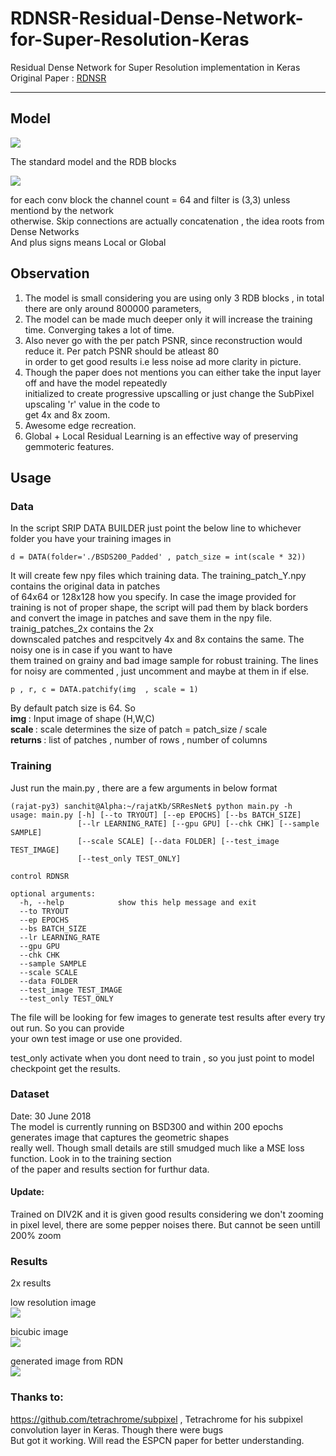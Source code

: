 # RDNSR-Residual-Dense-Network-for-Super-Resolution-Keras
Residual Dense Network for Super Resolution implementation in Keras  
Original Paper : <a href="https://arxiv.org/abs/1802.08797">RDNSR</a>  
<hr>

## Model 

<img src="https://i.imgur.com/N8rGCsf.png">

The standard model and the RDB blocks  

<img src="https://i.imgur.com/CxDOxAQ.png">  

for each conv block the channel count = 64 and filter is (3,3) unless mentiond by the network  
otherwise. Skip connections are actually concatenation , the idea roots from Dense Networks  
And plus signs means Local or Global  

## Observation  

1. The model is small considering you are using only 3 RDB blocks , in total there are only around 800000 parameters,  
2. The model can be made much deeper only it will increase the training time. Converging takes a lot of time.  
3. Also never go with the per patch PSNR, since reconstruction would reduce it. Per patch PSNR should be atleast 80  
in order to get good results i.e less noise ad more clarity in picture.  
4. Though the paper does not mentions you can either take the input layer off and have the model repeatedly  
    initialized to create progressive upscalling or just change the SubPixel upscaling 'r' value in the code to  
    get 4x and 8x zoom.  
5. Awesome edge recreation.  
6. Global + Local Residual Learning is an effective way of preserving gemmoteric features.

## Usage  

### Data  

In the script SRIP DATA BUILDER just point the below line to whichever folder you have your training images in 
```
d = DATA(folder='./BSDS200_Padded' , patch_size = int(scale * 32))
```
It will create few npy files which training data. The training_patch_Y.npy contains the original data in patches  
of 64x64 or 128x128 how you specify. In case the image provided for training is not of proper shape, the script will pad them by black borders and convert the image in patches and save them in the npy file. trainig_patches_2x contains the 2x  
downscaled patches and respcitvely 4x and 8x contains the same. The noisy one is in case if you want to have  
them trained on grainy and bad image sample for robust training. The lines for noisy are commented , just uncomment and maybe at them in if else.  

```
p , r, c = DATA.patchify(img  , scale = 1)
```
By default patch size is 64. So  
<b> img </b>: Input image of shape (H,W,C)  
<b> scale </b>: scale determines the size of patch = patch_size / scale  
<b> returns </b>: list of patches , number of rows , number of columns  

### Training  

Just run the main.py , there are a few arguments in below format  

```
(rajat-py3) sanchit@Alpha:~/rajatKb/SRResNet$ python main.py -h
usage: main.py [-h] [--to TRYOUT] [--ep EPOCHS] [--bs BATCH_SIZE]
               [--lr LEARNING_RATE] [--gpu GPU] [--chk CHK] [--sample SAMPLE]
               [--scale SCALE] [--data FOLDER] [--test_image TEST_IMAGE]
               [--test_only TEST_ONLY]

control RDNSR

optional arguments:
  -h, --help            show this help message and exit
  --to TRYOUT
  --ep EPOCHS
  --bs BATCH_SIZE
  --lr LEARNING_RATE
  --gpu GPU
  --chk CHK
  --sample SAMPLE
  --scale SCALE
  --data FOLDER
  --test_image TEST_IMAGE
  --test_only TEST_ONLY
```
The file will be looking for few images to generate test results after every try out run. So you can provide  
your own test image or use one provided.  

test_only activate when you dont need to train , so you just point to model checkpoint get the results.

### Dataset  

Date: 30 June 2018  
The model is currently running on BSD300 and within 200 epochs generates image that captures the geometric shapes  
really well. Though small details are still smudged much like a MSE loss function. Look in to the training section  
of the paper and results section for furthur data.

#### Update:
 Trained on DIV2K and it is given good results considering we don't zooming in pixel level, there are some pepper noises there. But cannot be seen untill 200% zoom

### Results  

2x results  

low resolution image  
<img src="https://i.imgur.com/XkVB0En.png">  

bicubic image  
<img src="https://i.imgur.com/jt3UOS6.png">  

generated image from RDN  
<img src="https://i.imgur.com/7sWR0WD.png">


### Thanks to:  

https://github.com/tetrachrome/subpixel , Tetrachrome for his subpixel convolution layer in Keras. Though there were bugs  
But got it working. Will read the ESPCN paper for better understanding.

